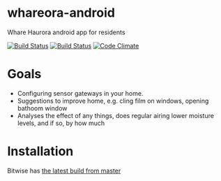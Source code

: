 # whareora-android

Whare Haurora android app for residents

[![Build Status](https://travis-ci.org/Br3nda/wharehauora-android.svg?branch=bw%2Ftravis)](https://travis-ci.org/Br3nda/wharehauora-android)
[![Build Status](https://www.bitrise.io/app/db812e7f9d0d1dee.svg?token=_sXyPYN2YlAOyFenN-A0fw)](https://www.bitrise.io/app/db812e7f9d0d1dee)
[![Code Climate](https://codeclimate.com/github/WhareHauora/wharehauora-android/badges/gpa.svg)](https://codeclimate.com/github/WhareHauora/wharehauora-android)

# Goals
* Configuring sensor gateways in your home.
* Suggestions to improve home, e.g. cling film on windows, opening bathoom window
* Analyses the effect of any things, does regular airing lower moisture levels, and if so, by how much

# Installation

Bitwise has [the latest build from master](https://www.bitrise.io/artifact/536001/p/5da3b6c6e5f2bc86a016fdc9c94be128)
